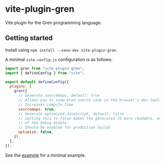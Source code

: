 # vite-plugin-gren

Vite plugin for the Gren programming language.

## Getting started

Install using `npm install --save-dev vite-plugin-gren`.

A minimal `vite.config.js` configuration is as follows:

```js
import gren from "vite-plugin-gren";
import { defineConfig } from "vite";

export default defineConfig({
  plugins: [
    gren({
      // Generate sourcemaps, default: true
      // Allows you to view Gren source code in the browser's dev tools
      // Increases compile time
      sourcemaps: true, 
      // Generate optimized JavaScript, default: false
      // Setting this to false makes the generated JS more readable, and allows usage
      // of the Debug module
      // Should be enabled for production builds
      optimize: false,
    }),
  ],
});
```

See the [example](https://github.com/gren-lang/vite-plugin-gren/tree/main/example) for a minimal example.
